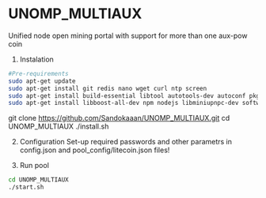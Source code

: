 # UNOMP_MULTIAUX
Unified node open mining portal with support for more than one aux-pow coin

1. Instalation
```bash
#Pre-requirements
sudo apt-get update
sudo apt-get install git redis nano wget curl ntp screen
sudo apt-get install build-essential libtool autotools-dev autoconf pkg-config libssl-dev
sudo apt-get install libboost-all-dev npm nodejs libminiupnpc-dev software-properties-common
```

git clone https://github.com/Sandokaaan/UNOMP_MULTIAUX.git
cd UNOMP_MULTIAUX
./install.sh

2. Configuration
Set-up required passwords and other parametrs in config.json and pool_config/litecoin.json files!

3. Run pool
```bash
cd UNOMP_MULTIAUX
./start.sh
```
